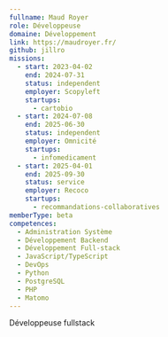 ```yaml
---
fullname: Maud Royer
role: Développeuse
domaine: Développement
link: https://maudroyer.fr/
github: jillro
missions:
  - start: 2023-04-02
    end: 2024-07-31
    status: independent
    employer: Scopyleft
    startups:
      - cartobio
  - start: 2024-07-08
    end: 2025-06-30
    status: independent
    employer: Omnicité
    startups:
      - infomedicament
  - start: 2025-04-01
    end: 2025-09-30
    status: service
    employer: Recoco
    startups:
      - recommandations-collaboratives
memberType: beta
competences:
  - Administration Système
  - Développement Backend
  - Développement Full-stack
  - JavaScript/TypeScript
  - DevOps
  - Python
  - PostgreSQL
  - PHP
  - Matomo
---
```

Développeuse fullstack